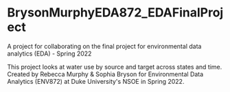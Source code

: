 # BrysonMurphyEDA872_EDAFinalProject
A project for collaborating on the final project for environmental data analytics (EDA) - Spring 2022

This project looks at water use by source and target across states and time. 
Created by Rebecca Murphy & Sophia Bryson for Environmental Data Analytics (ENV872) at Duke University's NSOE in Spring 2022. 